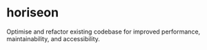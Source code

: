 # horiseon
Optimise and refactor existing codebase for improved performance, maintainability, and accessibility.
